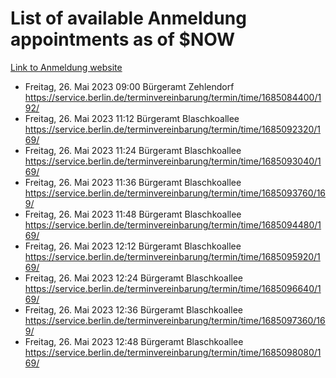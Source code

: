 # List of available Anmeldung appointments as of $NOW
[Link to Anmeldung website](https://service.berlin.de/terminvereinbarung/termin/tag.php?termin=1&anliegen[]=120686&dienstleisterlist=122210,122217,327316,122219,327312,122227,327314,122231,327346,122243,327348,122254,122252,329742,122260,329745,122262,329748,122271,327278,122273,327274,122277,327276,330436,122280,327294,122282,327290,122284,327292,122291,327270,122285,327266,122286,327264,122296,327268,150230,329760,122297,327286,122294,327284,122312,329763,122314,329775,122304,327330,122311,327334,122309,327332,317869,122281,327352,122279,329772,122283,122276,327324,122274,327326,122267,329766,122246,327318,122251,327320,122257,327322,122208,327298,122226,327300&herkunft=http%3A%2F%2Fservice.berlin.de%2Fdienstleistung%2F120686%2F)
- Freitag, 26. Mai 2023 09:00 Bürgeramt Zehlendorf https://service.berlin.de/terminvereinbarung/termin/time/1685084400/192/
- Freitag, 26. Mai 2023 11:12 Bürgeramt Blaschkoallee https://service.berlin.de/terminvereinbarung/termin/time/1685092320/169/
- Freitag, 26. Mai 2023 11:24 Bürgeramt Blaschkoallee https://service.berlin.de/terminvereinbarung/termin/time/1685093040/169/
- Freitag, 26. Mai 2023 11:36 Bürgeramt Blaschkoallee https://service.berlin.de/terminvereinbarung/termin/time/1685093760/169/
- Freitag, 26. Mai 2023 11:48 Bürgeramt Blaschkoallee https://service.berlin.de/terminvereinbarung/termin/time/1685094480/169/
- Freitag, 26. Mai 2023 12:12 Bürgeramt Blaschkoallee https://service.berlin.de/terminvereinbarung/termin/time/1685095920/169/
- Freitag, 26. Mai 2023 12:24 Bürgeramt Blaschkoallee https://service.berlin.de/terminvereinbarung/termin/time/1685096640/169/
- Freitag, 26. Mai 2023 12:36 Bürgeramt Blaschkoallee https://service.berlin.de/terminvereinbarung/termin/time/1685097360/169/
- Freitag, 26. Mai 2023 12:48 Bürgeramt Blaschkoallee https://service.berlin.de/terminvereinbarung/termin/time/1685098080/169/
